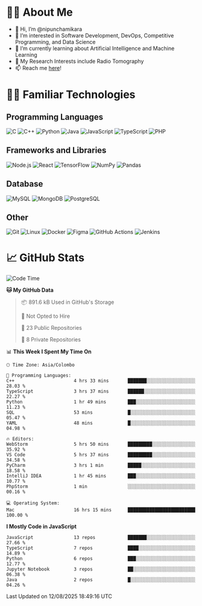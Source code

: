 # 🙋‍♂️ About Me
- 👋 Hi, I’m @nipunchamikara
- 👀 I’m interested in Software Development, DevOps, Competitive Programming, and Data Science
- 🌱 I’m currently learning about Artificial Intelligence and Machine Learning
- 📜 My Research Interests include Radio Tomography
- 📫 Reach me [here](mailto:nipunchamikara@yahoo.com)!

# 👨‍💻 Familiar Technologies

## Programming Languages
![C](https://img.icons8.com/color/48/000000/c-programming.png "C")
![C++](https://img.icons8.com/color/48/000000/c-plus-plus-logo.png "C++")
![Python](https://img.icons8.com/color/48/000000/python.png "Python")
![Java](https://img.icons8.com/color/48/000000/java-coffee-cup-logo.png "Java")
![JavaScript](https://img.icons8.com/color/48/000000/javascript.png "JavaScript")
![TypeScript](https://img.icons8.com/color/48/000000/typescript.png "TypeScript")
![PHP](https://img.icons8.com/officel/48/000000/php-logo.png "PHP")

## Frameworks and Libraries
![Node.js](https://img.icons8.com/color/48/000000/nodejs.png "Node.js")
![React](https://img.icons8.com/officel/48/000000/react.png "React")
![TensorFlow](https://img.icons8.com/color/48/000000/tensorflow.png "TensorFlow")
![NumPy](https://img.icons8.com/color/48/000000/numpy.png "NumPy")
![Pandas](https://img.icons8.com/color/48/000000/pandas.png "Pandas")

## Database
![MySQL](https://img.icons8.com/color/48/000000/mysql-logo.png "MySQL")
![MongoDB](https://img.icons8.com/color/48/000000/mongodb.png "MongoDB")
![PostgreSQL](https://img.icons8.com/color/48/000000/postgreesql.png "PostgreSQL")

## Other
![Git](https://img.icons8.com/color/48/000000/git.png "Git")
![Linux](https://img.icons8.com/color/48/000000/linux.png "Linux")
![Docker](https://img.icons8.com/color/48/000000/docker.png "Docker")
![Figma](https://img.icons8.com/color/48/000000/figma.png "Figma")
![GitHub Actions](https://img.icons8.com/color/48/000000/github.png "GitHub Actions")
![Jenkins](https://img.icons8.com/color/48/000000/jenkins.png "Jenkins")

# 📈 GitHub Stats

<!--START_SECTION:waka-->
![Code Time](http://img.shields.io/badge/Code%20Time-1%2C784%20hrs%2024%20mins-blue)

**🐱 My GitHub Data** 

> 📦 891.6 kB Used in GitHub's Storage 
 > 
> 🚫 Not Opted to Hire
 > 
> 📜 23 Public Repositories 
 > 
> 🔑 8 Private Repositories 
 > 
📊 **This Week I Spent My Time On** 

```text
🕑︎ Time Zone: Asia/Colombo

💬 Programming Languages: 
C++                      4 hrs 33 mins       ███████░░░░░░░░░░░░░░░░░░   28.03 % 
TypeScript               3 hrs 37 mins       ██████░░░░░░░░░░░░░░░░░░░   22.27 % 
Python                   1 hr 49 mins        ███░░░░░░░░░░░░░░░░░░░░░░   11.23 % 
SQL                      53 mins             █░░░░░░░░░░░░░░░░░░░░░░░░   05.47 % 
YAML                     48 mins             █░░░░░░░░░░░░░░░░░░░░░░░░   04.98 % 

🔥 Editors: 
WebStorm                 5 hrs 50 mins       █████████░░░░░░░░░░░░░░░░   35.92 % 
VS Code                  5 hrs 37 mins       █████████░░░░░░░░░░░░░░░░   34.58 % 
PyCharm                  3 hrs 1 min         █████░░░░░░░░░░░░░░░░░░░░   18.58 % 
IntelliJ IDEA            1 hr 45 mins        ███░░░░░░░░░░░░░░░░░░░░░░   10.77 % 
PhpStorm                 1 min               ░░░░░░░░░░░░░░░░░░░░░░░░░   00.16 % 

💻 Operating System: 
Mac                      16 hrs 15 mins      █████████████████████████   100.00 % 
```

**I Mostly Code in JavaScript** 

```text
JavaScript               13 repos            ███████░░░░░░░░░░░░░░░░░░   27.66 % 
TypeScript               7 repos             ████░░░░░░░░░░░░░░░░░░░░░   14.89 % 
Python                   6 repos             ███░░░░░░░░░░░░░░░░░░░░░░   12.77 % 
Jupyter Notebook         3 repos             ██░░░░░░░░░░░░░░░░░░░░░░░   06.38 % 
Java                     2 repos             █░░░░░░░░░░░░░░░░░░░░░░░░   04.26 % 
```




 Last Updated on 12/08/2025 18:49:16 UTC
<!--END_SECTION:waka-->

